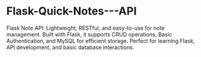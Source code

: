 # Flask-Quick-Notes---API
Flask Note API: Lightweight, RESTful, and easy-to-use for note management. Built with Flask, it supports CRUD operations, Basic Authentication, and MySQL for efficient storage. Perfect for learning Flask, API development, and basic database interactions.

